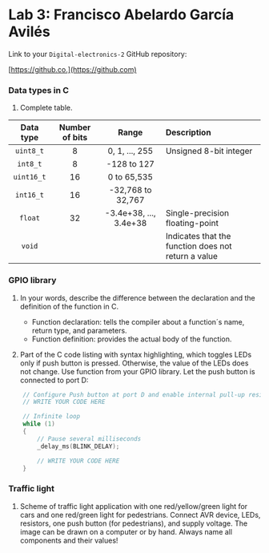 # Lab 3: Francisco Abelardo García Avilés

Link to your `Digital-electronics-2` GitHub repository:

   [https://github.co.](https://github.com)


### Data types in C

1. Complete table.

| **Data type** | **Number of bits** | **Range** | **Description** |
| :-: | :-: | :-: | :-- | 
| `uint8_t`  | 8 | 0, 1, ..., 255 | Unsigned 8-bit integer |
| `int8_t`   | 8 | -128 to 127 |  |
| `uint16_t` |16  | 0 to 65,535 |  |
| `int16_t`  | 16 | -32,768 to 32,767 |  |
| `float`    | 32 | -3.4e+38, ..., 3.4e+38 | Single-precision floating-point |
| `void`     |  |  | Indicates that the function does not return a value |


### GPIO library

1. In your words, describe the difference between the declaration and the definition of the function in C.
   
   * Function declaration: tells the compiler about a function´s name, return type, and                            parameters.
   * Function definition: provides the actual body of the function.

2. Part of the C code listing with syntax highlighting, which toggles LEDs only if push button is pressed. Otherwise, the value of the LEDs does not change. Use function from your GPIO library. Let the push button is connected to port D:

```c
    // Configure Push button at port D and enable internal pull-up resistor
    // WRITE YOUR CODE HERE

    // Infinite loop
    while (1)
    {
        // Pause several milliseconds
        _delay_ms(BLINK_DELAY);

        // WRITE YOUR CODE HERE
    }
```


### Traffic light

1. Scheme of traffic light application with one red/yellow/green light for cars and one red/green light for pedestrians. Connect AVR device, LEDs, resistors, one push button (for pedestrians), and supply voltage. The image can be drawn on a computer or by hand. Always name all components and their values!

  
